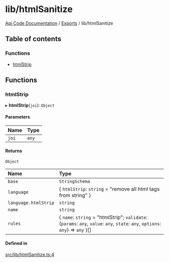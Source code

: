 # lib/htmlSanitize
 
[Api Code Documentation](../README.md) / [Exports](../modules.md) / lib/htmlSanitize

## Table of contents

### Functions

- [htmlStrip](lib_htmlSanitize.md#htmlstrip)

## Functions

### htmlStrip

▸ **htmlStrip**(`joi`): `Object`

#### Parameters

| Name | Type |
| :------ | :------ |
| `joi` | `any` |

#### Returns

`Object`

| Name | Type |
| :------ | :------ |
| `base` | `StringSchema` |
| `language` | { `htmlStrip`: `string` = "remove all html tags from string" } |
| `language.htmlStrip` | `string` |
| `name` | `string` |
| `rules` | { `name`: `string` = "htmlStrip"; `validate`: (`params`: `any`, `value`: `any`, `state`: `any`, `options`: `any`) => `any`  }[] |

#### Defined in

[src/lib/htmlSanitize.ts:4](https://github.com/openkfw/TruBudget/blob/f6ee764/api/src/lib/htmlSanitize.ts#L4)
